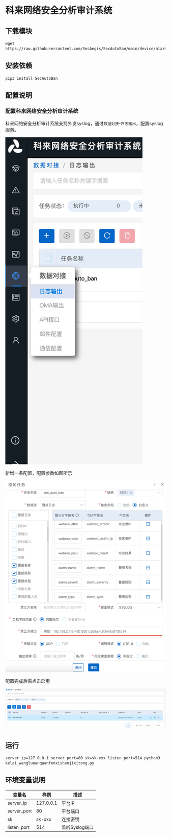 # 科来网络安全分析审计系统

## 下载模块

```shell
wget https://raw.githubusercontent.com/SecAegis/SecAutoBan/main/device/alarm/kelai_wangluoanquanfenxishenjixitong/kelai_wangluoanquanfenxishenjixitong.py
```

## 安装依赖

```shell
pip3 install SecAutoBan
```

## 配置说明

### 配置科来网络安全分析审计系统

科来网络安全分析审计系统支持外发syslog，通过`数据对接`-`日志输出`，配置syslog服务。

![](./img/1.jpg)

新增一条配置，配置参数如图所示

![](./img/2.jpg)

配置完成后需点击启用

![](./img/3.jpg)

## 运行

```shell
server_ip=127.0.0.1 server_port=80 sk=sk-xxx listen_port=514 python3 kelai_wangluoanquanfenxishenjixitong.py
```

## 环境变量说明

| 变量名         | 样例        | 描述         |
|-------------|-----------|------------|
| server_ip   | 127.0.0.1 | 平台IP       |
| server_port | 80        | 平台端口       |
| sk          | sk-xxx    | 连接密钥       |
| listen_port | 514       | 监听Syslog端口 |